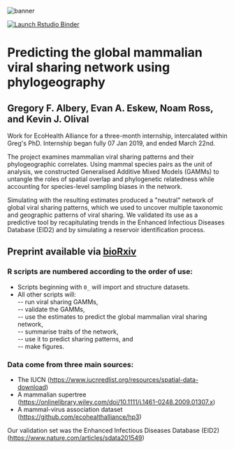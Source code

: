 ![banner](https://github.com/gfalbery/ViralSharingPhylogeography/blob/master/Display_Map.jpeg)

  <!-- badges: start -->
  [![Launch Rstudio Binder](http://mybinder.org/badge_logo.svg)](https://mybinder.org/v2/gh/gfalbery/ViralSharingPhylogeography/master?urlpath=rstudio)
  <!-- badges: end -->
  
# Predicting the global mammalian viral sharing network using phylogeography #
## Gregory F. Albery, Evan A. Eskew, Noam Ross, and Kevin J. Olival ##

Work for EcoHealth Alliance for a three-month internship, intercalated within Greg's PhD. Internship began fully 07 Jan 2019, and ended March 22nd.

The project examines mammalian viral sharing patterns and their phylogeographic correlates. Using mammal species pairs as the unit of analysis, we constructed Generalised Additive Mixed Models (GAMMs) to untangle the roles of spatial overlap and phylogenetic relatedness while accounting for species-level sampling biases in the network.

Simulating with the resulting estimates produced a "neutral" network of global viral sharing patterns, which we used to uncover multiple taxonomic and geographic patterns of viral sharing. We validated its use as a predictive tool by recapitulating trends in the Enhanced Infectious Diseases Database (EID2) and by simulating a reservoir identification process.

## Preprint available via [bioRxiv](https://doi.org/10.1101/732255) ##

### R scripts are numbered according to the order of use: ###
- Scripts beginning with `0_` will import and structure datasets.
- All other scripts will:  
-- run viral sharing GAMMs,  
-- validate the GAMMs,  
-- use the estimates to predict the global mammalian viral sharing network,  
-- summarise traits of the network,  
-- use it to predict sharing patterns, and  
-- make figures.  

### Data come from three main sources: ###
- The IUCN (https://www.iucnredlist.org/resources/spatial-data-download)
- A mammalian supertree (https://onlinelibrary.wiley.com/doi/10.1111/j.1461-0248.2009.01307.x)
- A mammal-virus association dataset (https://github.com/ecohealthalliance/hp3)

Our validation set was the Enhanced Infectious Diseases Database (EID2) (https://www.nature.com/articles/sdata201549)
